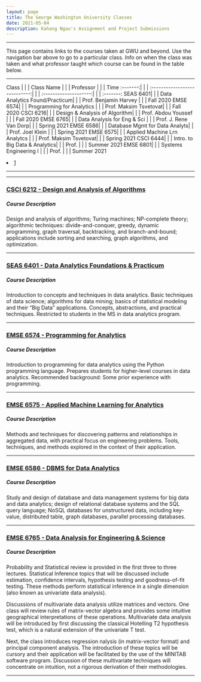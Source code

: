 ```yaml
---
layout: page
title: The George Washington University Classes
date: 2021-05-04
description: Kahang Ngau's Assignment and Project Submissions
---
```

---

This page contains links to the courses taken at GWU and beyond. Use the navigation bar above to go to a particular class. Info on when the class was taken and what professor taught which course can be found in the table below.

---

Class    | | | Class Name                    | | | Professor             | | | Time 
:-------:| | | :----------------------------:| | | :--------------------:| | | :-------:
SEAS 6401| | | Data Analytics Found/Practicum| | | Prof. Benjamin Harvey | | | Fall 2020
EMSE 6574| | | Programming for Analytics     | | | Prof. Maksim Tsvetovat| | | Fall 2020
CSCI 6216| | | Design & Analysis of Algorithm| | | Prof. Abdou Youssef   | | | Fall 2020
EMSE 6765| | | Data Analysis for Eng & Sci   | | | Prof. J. Rene Van Dorp| | | Spring 2021
EMSE 6586| | | Database Mgmt for Data Analyts| | | Prof. Joel Klein      | | | Spring 2021
EMSE 6575| | | Applied Machine Lrn Analytcs  | | | Prof. Maksim Tsvetovat| | | Spring 2021
CSCI 6444| | | Intro. to Big Data & Analytics| | | Prof.                 | | | Summer 2021
EMSE 6801| | | Systems Engineering I         | | | Prof.                 | | | Summer 2021

<li><a href="#emse6574-assignment1">1</a></li>

---

---
### <a name="emse6574-assignment1" href="{{ BASE_PATH }}/pages/CSCI6212.html">CSCI 6212 - Design and Analysis of Algorithms</a>

##### Course Description
Design and analysis of algorithms; Turing machines; NP-complete theory; algorithmic techniques: divide-and-conquer, greedy, dynamic programming, graph traversal, backtracking, and branch-and-bound; applications include sorting and searching, graph algorithms, and optimization.

---

### <a href="{{ BASE_PATH }}/pages/SEAS6401.html">SEAS 6401 - Data Analytics Foundations & Practicum</a>

##### Course Description
Introduction to concepts and techniques in data analytics. Basic techniques of data science; algorithms for data mining; basics of statistical modeling and their “Big Data” applications. Concepts, abstractions, and practical techniques. Restricted to students in the MS in data analytics program.

---

### <a href="{{ BASE_PATH }}/pages/EMSE6574.html">EMSE 6574 - Programming for Analytics</a>

##### Course Description
Introduction to programming for data analytics using the Python programming language. Prepares students for higher-level courses in data analytics. Recommended background: Some prior experience with programming.

---

### <a href="{{ BASE_PATH }}/pages/EMSE6575.html">EMSE 6575 - Applied Machine Learning for Analytics</a>

##### Course Description
Methods and techniques for discovering patterns and relationships in aggregated data, with practical focus on engineering problems. Tools, techniques, and methods explored in the context of their application.

---

### <a href="{{ BASE_PATH }}/pages/EMSE6586.html">EMSE 6586 - DBMS for Data Analytics</a>

##### Course Description
Study and design of database and data management systems for big data and data analytics; design of relational database systems and the SQL query language; NoSQL databases for unstructured data, including key-value, distributed table, graph databases, parallel processing databases. 

---

### <a href="{{ BASE_PATH }}/pages/EMSE6765.html">EMSE 6765 - Data Analysis for Engineering & Science</a>

##### Course Description
<p>Probability and Statistical review is provided in the first three to three lectures. Statistical Inference topics that will be discussed include estimation, confidence intervals, hypothesis testing and goodness-of-fit testing. These methods perform statistical inference in a single dimension (also known as univariate data analysis).</p>
<p>Discussions of multivariate data analysis utilize matrices and vectors. One class will review rules of matrix-vector algebra and provides some intuitive geographical interpretations of these operations. Multivariate data analysis will be introduced by first discussing the classical Hotelling T2 hypothesis test, which is a natural extension of the univariate T test.</p>
<p>Next, the class introduces regression nalysis (in matrix-vector format) and principal component analysis. The introduction of these topics will be cursory and their application will be facilitated by the use of the MINITAB software program. Discussion of these multivariate techniques will concentrate on intuition, not a rigorous derivation of their methodologies.</p>

---
